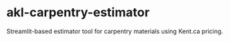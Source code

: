 # akl-carpentry-estimator
Streamlit-based estimator tool for carpentry materials using Kent.ca pricing.
